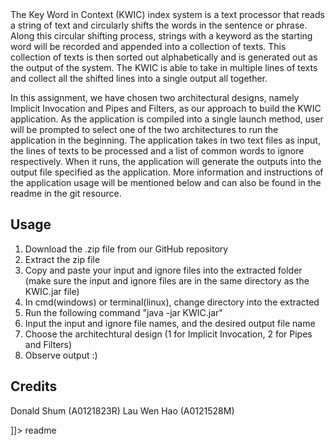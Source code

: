 <snippet>
  <content><![CDATA[
# ${1:KWIC (Key Word in Context)}

The Key Word in Context (KWIC) index system is a text processor that reads a string of text and circularly shifts the words in the sentence or phrase. Along this circular shifting process, strings with a keyword as the starting word will be recorded and appended into a collection of texts. This collection of texts is then sorted out alphabetically and is generated out as the output of the system. The KWIC is able to take in multiple lines of texts and collect all the shifted lines into a single output all together.

In this assignment, we have chosen two architectural designs, namely Implicit Invocation and Pipes and Filters, as our approach to build the KWIC application. As the application is compiled into a single launch method, user will be prompted to select one of the two architectures to run the application in the beginning. The application takes in two text files as input, the lines of texts to be processed and a list of common words to ignore respectively. When it runs, the application will generate the outputs into the output file specified as the application. More information and instructions of the application usage will be mentioned below and can also be found in the readme in the git resource.

## Usage

1. Download the .zip file from our GitHub repository
2. Extract the zip file
3. Copy and paste your input and ignore files into the extracted folder (make sure the input and ignore files are in the same directory as the KWIC.jar file)
4. In cmd(windows) or terminal(linux), change directory into the extracted
5. Run the following command "java -jar KWIC.jar"
6. Input the input and ignore file names, and the desired output file name
7. Choose the architechtural design (1 for Implicit Invocation, 2 for Pipes and Filters)
8. Observe output :)

## Credits

Donald Shum (A0121823R)
Lau Wen Hao (A0121528M)

]]></content>
  <tabTrigger>readme</tabTrigger>
</snippet>